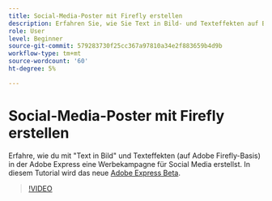 ```yaml
---
title: Social-Media-Poster mit Firefly erstellen
description: Erfahren Sie, wie Sie Text in Bild- und Texteffekten auf Basis von Adobe Firefly verwenden.
role: User
level: Beginner
source-git-commit: 579283730f25cc367a97810a34e2f883659b4d9b
workflow-type: tm+mt
source-wordcount: '60'
ht-degree: 5%

---
```


# Social-Media-Poster mit Firefly erstellen

Erfahre, wie du mit &quot;Text in Bild&quot; und Texteffekten (auf Adobe Firefly-Basis) in der Adobe Express eine Werbekampagne für Social Media erstellst. In diesem Tutorial wird das neue [Adobe Express Beta](https://www.adobe.com/express/).

>[!VIDEO](https://video.tv.adobe.com/v/3420533?quality=12&learn=on&hidetitle=true)